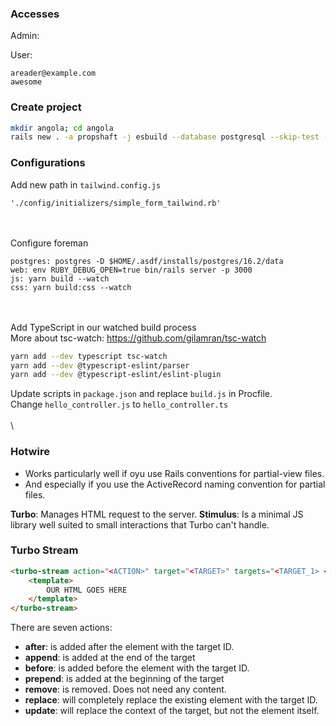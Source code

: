 ### Accesses

Admin:

User:
```
areader@example.com
awesome
```

### Create project

```bash
mkdir angola; cd angola
rails new . -a propshaft -j esbuild --database postgresql --skip-test --css tailwind
```

### Configurations

Add new path in `tailwind.config.js`
```
'./config/initializers/simple_form_tailwind.rb'
```
\
\
Configure foreman
```
postgres: postgres -D $HOME/.asdf/installs/postgres/16.2/data
web: env RUBY_DEBUG_OPEN=true bin/rails server -p 3000
js: yarn build --watch
css: yarn build:css --watch
```
\
\
Add TypeScript in our watched build process
\
More about tsc-watch: https://github.com/gilamran/tsc-watch
```bash
yarn add --dev typescript tsc-watch
yarn add --dev @typescript-eslint/parser
yarn add --dev @typescript-eslint/eslint-plugin
```
Update scripts in `package.json` and replace `build.js` in Procfile.
\
Change `hello_controller.js` to `hello_controller.ts`
\
\
\
### Hotwire
- Works particularly well if oyu use Rails conventions for partial-view files.
- And especially if you use the ActiveRecord naming convention for partial files.

**Turbo**: Manages HTML request to the server.
**Stimulus**: Is a minimal JS library well suited to small interactions that Turbo can't handle.

### Turbo Stream

```html
<turbo-stream action="<ACTION>" target="<TARGET>" targets="<TARGET_1> <TARGET_2>">
    <template>
        OUR HTML GOES HERE
    </template>
</turbo-stream>
```

There are seven actions:
- **after**: is added after the element with the target ID.
- **append**: is added at the end of the target
- **before**: is added before the element with the target ID.
- **prepend**: is added at the beginning of the target
- **remove**: is removed. Does not need any content.
- **replace**: will completely replace the existing element with the target ID.
- **update**: will replace the context of the target, but not the element itself.

